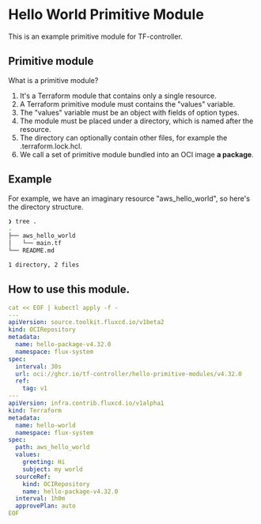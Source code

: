 # Hello World Primitive Module

This is an example primitive module for TF-controller.

## Primitive module

What is a primitive module? 

  1. It's a Terraform module that contains only a single resource.
  2. A Terraform primitive module must contains the "values" variable.
  3. The "values" variable must be an object with fields of option types.
  4. The module must be placed under a directory, which is named after the resource.
  5. The directory can optionally contain other files, for example the .terraform.lock.hcl.
  6. We call a set of primitive module bundled into an OCI image **a package**.

## Example

For example, we have an imaginary resource "aws_hello_world", so here's the directory structure.

```bash
❯ tree .
.
├── aws_hello_world
│   └── main.tf
└── README.md

1 directory, 2 files
```

## How to use this module.

```yaml
cat << EOF | kubectl apply -f -
---
apiVersion: source.toolkit.fluxcd.io/v1beta2
kind: OCIRepository
metadata:
  name: hello-package-v4.32.0
  namespace: flux-system
spec:
  interval: 30s
  url: oci://ghcr.io/tf-controller/hello-primitive-modules/v4.32.0
  ref:
    tag: v1
---
apiVersion: infra.contrib.fluxcd.io/v1alpha1
kind: Terraform
metadata:
  name: hello-world
  namespace: flux-system
spec:
  path: aws_hello_world
  values:
    greeting: Hi
    subject: my world
  sourceRef:
    kind: OCIRepository
    name: hello-package-v4.32.0
  interval: 1h0m
  approvePlan: auto
EOF
```
